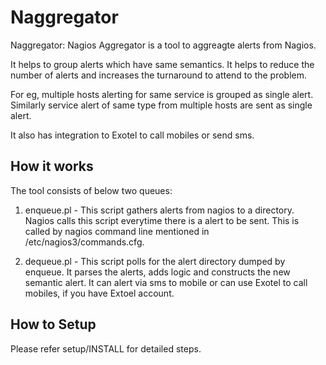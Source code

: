 Naggregator
======

Naggregator:  Nagios Aggregator is a tool to aggreagte alerts from Nagios.

It helps to group alerts which have same semantics. It helps to reduce the number of alerts and increases the turnaround to attend to the problem.

For eg, multiple hosts alerting for same service is grouped as single alert. Similarly service alert of same type  from multiple hosts are sent as single alert.

It also has integration to Exotel to call mobiles or send sms.

How it works
------

The tool consists of below two queues:

1) enqueue.pl - This script gathers alerts from nagios to a directory. Nagios calls this script everytime there is a alert to be sent. This is called by nagios command line mentioned in  /etc/nagios3/commands.cfg.

2) dequeue.pl - This script  polls for the alert directory dumped by enqueue. It parses the alerts, adds logic and constructs the new semantic alert. It can alert via sms to mobile or can use Exotel to call mobiles, if you have Extoel account.


How to Setup
------

Please refer setup/INSTALL for detailed steps.

